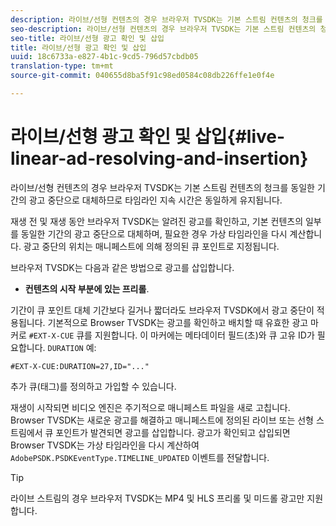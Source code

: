 ```yaml
---
description: 라이브/선형 컨텐츠의 경우 브라우저 TVSDK는 기본 스트림 컨텐츠의 청크를 동일한 기간의 광고 중단으로 대체하므로 타임라인 지속 시간은 동일하게 유지됩니다.
seo-description: 라이브/선형 컨텐츠의 경우 브라우저 TVSDK는 기본 스트림 컨텐츠의 청크를 동일한 기간의 광고 중단으로 대체하므로 타임라인 지속 시간은 동일하게 유지됩니다.
seo-title: 라이브/선형 광고 확인 및 삽입
title: 라이브/선형 광고 확인 및 삽입
uuid: 18c6733a-e827-4b1c-9cd5-796d57cbdb05
translation-type: tm+mt
source-git-commit: 040655d8ba5f91c98ed0584c08db226ffe1e0f4e

---
```



# 라이브/선형 광고 확인 및 삽입{#live-linear-ad-resolving-and-insertion}

라이브/선형 컨텐츠의 경우 브라우저 TVSDK는 기본 스트림 컨텐츠의 청크를 동일한 기간의 광고 중단으로 대체하므로 타임라인 지속 시간은 동일하게 유지됩니다.

재생 전 및 재생 동안 브라우저 TVSDK는 알려진 광고를 확인하고, 기본 컨텐츠의 일부를 동일한 기간의 광고 중단으로 대체하며, 필요한 경우 가상 타임라인을 다시 계산합니다. 광고 중단의 위치는 매니페스트에 의해 정의된 큐 포인트로 지정됩니다.

브라우저 TVSDK는 다음과 같은 방법으로 광고를 삽입합니다.

* **컨텐츠의 시작 부분에 있는 프리롤**.

기간이 큐 포인트 대체 기간보다 길거나 짧더라도 브라우저 TVSDK에서 광고 중단이 적용됩니다. 기본적으로 Browser TVSDK는 광고를 확인하고 배치할 때 유효한 광고 마커로 `#EXT-X-CUE` 큐를 지원합니다. 이 마커에는 메타데이터 필드(초)와 큐 고유 ID가 필요합니다. `DURATION` 예:

```
#EXT-X-CUE:DURATION=27,ID="..."
```

추가 큐(태그)를 정의하고 가입할 수 있습니다.

재생이 시작되면 비디오 엔진은 주기적으로 매니페스트 파일을 새로 고칩니다. Browser TVSDK는 새로운 광고를 해결하고 매니페스트에 정의된 라이브 또는 선형 스트림에서 큐 포인트가 발견되면 광고를 삽입합니다. 광고가 확인되고 삽입되면 Browser TVSDK는 가상 타임라인을 다시 계산하여 `AdobePSDK.PSDKEventType.TIMELINE_UPDATED` 이벤트를 전달합니다.

>[!TIP]
>
>라이브 스트림의 경우 브라우저 TVSDK는 MP4 및 HLS 프리롤 및 미드롤 광고만 지원합니다.

